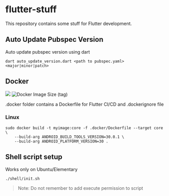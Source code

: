 # flutter-stuff

This repository contains some stuff for Flutter development.

## Auto Update Pubspec Version

Auto update pubspec version using dart

```
dart auto_update_version.dart <path to pubspec.yaml> <major|minor|patch>
```

## Docker


[![](https://images.microbadger.com/badges/version/alexeykarlyganov/flutter-sdk:core.svg)](https://microbadger.com/images/alexeykarlyganov/flutter-sdk:core)
![Docker Image Size (tag)](https://img.shields.io/docker/image-size/alexeykarlyganov/flutter-sdk/core)

.docker folder contains a Dockerfile for Flutter CI/CD and .dockerignore file

### Linux
```
sudo docker build -t myimage:core -f .docker/Dockerfile --target core \
    --build-arg ANDROID_BUILD_TOOLS_VERSION=30.0.1 \
    --build-arg ANDROID_PLATFORM_VERSION=30 .
```

## Shell script setup

Works only on Ubuntu/Elementary

```
./shell/init.sh
```

> Note: Do not remember to add execute permission to script